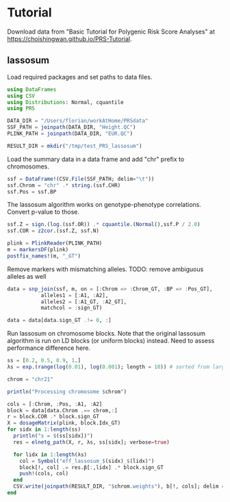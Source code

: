 # Tutorial

Download data from "Basic Tutorial for Polygenic Risk Score Analyses" at https://choishingwan.github.io/PRS-Tutorial.

## lassosum

Load required packages and set paths to data files.

```julia
using DataFrames
using CSV
using Distributions: Normal, cquantile
using PRS

DATA_DIR = "/Users/florian/workAtHome/PRSdata"
SSF_PATH = joinpath(DATA_DIR, "Height.QC")
PLINK_PATH = joinpath(DATA_DIR, "EUR.QC")

RESULT_DIR = mkdir("/tmp/test_PRS_lassosum")
```

Load the summary data in a data frame and add "chr" prefix to chromosomes.

```julia
ssf = DataFrame!(CSV.File(SSF_PATH; delim="\t"))
ssf.Chrom = "chr" .* string.(ssf.CHR)
ssf.Pos = ssf.BP
```

The lassosum algorithm works on genotype-phenotype
correlations. Convert p-value to those.

```julia
ssf.Z = sign.(log.(ssf.OR)) .* cquantile.(Normal(),ssf.P / 2.0)
ssf.COR = z2cor.(ssf.Z, ssf.N)
```

```julia
plink = PlinkReader(PLINK_PATH)
m = markersDF(plink)
postfix_names!(m, "_GT")
```

Remove markers with mismatching alleles. 
TODO: remove ambiguous alleles as well

```julia
data = snp_join(ssf, m, on = [:Chrom => :Chrom_GT, :BP => :Pos_GT],
	       alleles1 = [:A1, :A2],
	       alleles2 = [:A1_GT, :A2_GT],
	       matchcol = :sign_GT)

data = data[data.sign_GT .!= 0, :]
```

Run lassosum on chromosome blocks. Note that the original lassosum
algorithm is run on LD blocks (or uniform blocks) instead. Need to
assess performance difference here.


```julia
ss = [0.2, 0.5, 0.9, 1.]
λs = exp.(range(log(0.01), log(0.001); length = 10)) # sorted from large to small

chrom = "chr21"

println("Processing chromosome $chrom")

cols = [:Chrom, :Pos, :A1, :A2]
block = data[data.Chrom .== chrom,:]
r = block.COR .* block.sign_GT
X = dosageMatrix(plink, block.Idx_GT)
for sidx in 1:length(ss)
  println("s = $(ss[sidx])")
  res = elnetg_path(X, r, λs, ss[sidx]; verbose=true)

  for lidx in 1:length(λs)
    col = Symbol("eff_lassosum_$(sidx)_$(lidx)")
    block[!, col] .= res.β[:,lidx] .* block.sign_GT
    push!(cols, col)
  end
  CSV.write(joinpath(RESULT_DIR, "$chrom.weights"), b[!, cols]; delim = "\t")
end	
```
